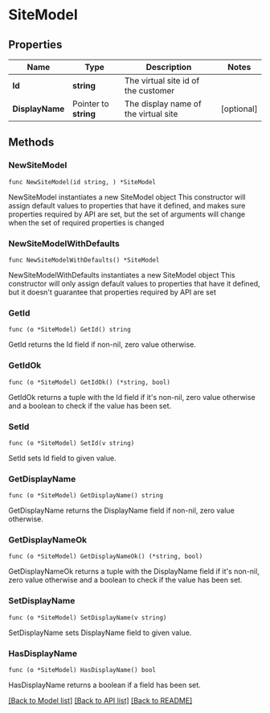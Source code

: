 # SiteModel

## Properties

Name | Type | Description | Notes
------------ | ------------- | ------------- | -------------
**Id** | **string** | The virtual site id of the customer | 
**DisplayName** | Pointer to **string** | The display name of the virtual site | [optional] 

## Methods

### NewSiteModel

`func NewSiteModel(id string, ) *SiteModel`

NewSiteModel instantiates a new SiteModel object
This constructor will assign default values to properties that have it defined,
and makes sure properties required by API are set, but the set of arguments
will change when the set of required properties is changed

### NewSiteModelWithDefaults

`func NewSiteModelWithDefaults() *SiteModel`

NewSiteModelWithDefaults instantiates a new SiteModel object
This constructor will only assign default values to properties that have it defined,
but it doesn't guarantee that properties required by API are set

### GetId

`func (o *SiteModel) GetId() string`

GetId returns the Id field if non-nil, zero value otherwise.

### GetIdOk

`func (o *SiteModel) GetIdOk() (*string, bool)`

GetIdOk returns a tuple with the Id field if it's non-nil, zero value otherwise
and a boolean to check if the value has been set.

### SetId

`func (o *SiteModel) SetId(v string)`

SetId sets Id field to given value.


### GetDisplayName

`func (o *SiteModel) GetDisplayName() string`

GetDisplayName returns the DisplayName field if non-nil, zero value otherwise.

### GetDisplayNameOk

`func (o *SiteModel) GetDisplayNameOk() (*string, bool)`

GetDisplayNameOk returns a tuple with the DisplayName field if it's non-nil, zero value otherwise
and a boolean to check if the value has been set.

### SetDisplayName

`func (o *SiteModel) SetDisplayName(v string)`

SetDisplayName sets DisplayName field to given value.

### HasDisplayName

`func (o *SiteModel) HasDisplayName() bool`

HasDisplayName returns a boolean if a field has been set.


[[Back to Model list]](../README.md#documentation-for-models) [[Back to API list]](../README.md#documentation-for-api-endpoints) [[Back to README]](../README.md)


